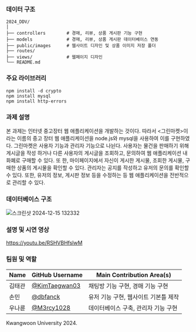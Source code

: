 ### 데이터 구조

    2024_DDV/
    │
    ├── controllers        # 경매, 리뷰, 상품 게시판 기능 구현
    ├── models             # 경매, 리뷰, 상품 게시판 데이터베이스 연동
    ├── public/images      # 웹사이트 디자인 및 상품 이미지 저장 폴더
    ├── routes/
    ├── views/             # 웹페이지 디자인
    └── README.md

### 주요 라이브러리
```
npm install -d crypto
npm install mysql
npm install http-errors
```

### 과제 설명
 본 과제는 인터넷 중고장터 웹 애플리케이션을 개발하는 것이다. 따라서 <그린마켓>이라는 이름의 
중고 장터 웹 애플리케이션을 node.js와 mysql을 사용하여 이를 구현하였다. 
그린마켓은 사용자 기능과 관리자 기능으로 나뉜다. 사용자는 물건을 판매하기 위해 게시글을 작성
하거나 다른 사용자의 게시글을 조회하고, 문의하여 웹 애플리케이션 내 화폐로 구매할 수 있다. 또
한, 마이페이지에서 자신이 게시한 게시물, 조회한 게시물, 구매한 상품의 게시물을 확인할 수 있다. 
관리자는 공지를 작성하고 유저의 문의를 확인할 수 있다. 또한, 유저의 정보, 게시판 정보 등을 
수정하는 등 웹 애플리케이션을 전반적으로 관리할 수 있다.

### 데이터베이스 구조
![스크린샷 2024-12-15 132332](https://github.com/user-attachments/assets/c759b96c-b2d7-4334-8505-bb7ce4fc88b3)

### 설명 및 시연 영상
https://youtu.be/RSHVBHfslwM

### 팀원 및 역할

| Name            | GitHub Username                          | Main Contribution Area(s)         |
|------------------|------------------------------------------|-----------------------------------|
| 김태관       | [@KimTaegwan03](https://github.com/KimTaegwan03) | 채팅방 기능 구현, 경매 기능 구현 |
| 손민         | [@dbfanck](https://github.com/dbfanck)       | 유저 기능 구현, 웹사이트 기본틀 제작                |
| 우나륜    | [@M3rcy1028](https://github.com/M3rcy1028) | 데이터베이스 구축, 관리자 기능 구현           |

Kwangwoon University 2024.
